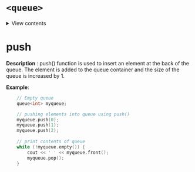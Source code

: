 # ``<queue>``
  
<details>
<summary>View contents</summary>
<ol>
    <li><a href="#pop-queue"><code>pop</code></a></li>
    <li><a href="#back-queue"><code>back</code></a></li>
    <li><a href="#push"><code>push</code></a></li>
    <li><a href="#size-queue"><code>size</code></a></li>
    <li><a href="#swap-queue"><code>swap</code></a></li>
    <li><a href="#empty-queue"><code>empty</code></a></li>
    <li><a href="#front-queue"><code>front</code></a></li>
    <li><a href="#emplace-queue"><code>emplace</code></a></li>
    <li><a href="#queue"><code>queue</code></a></li>
    <li><a href="#~queue"><code>~queue</code></a>
</ol>
</details>

# push
**Description** : push() function is used to insert an element at the back of the queue. The element is added to the queue container and the size of the queue is increased by 1.

**Example**:
```cpp
    // Empty queue
    queue<int> myqueue; 

    // pushing elements into queue using push()
    myqueue.push(0); 
    myqueue.push(1); 
    myqueue.push(2); 
  
    // print contents of queue
    while (!myqueue.empty()) { 
        cout << ' ' << myqueue.front(); 
        myqueue.pop(); 
    } 
```